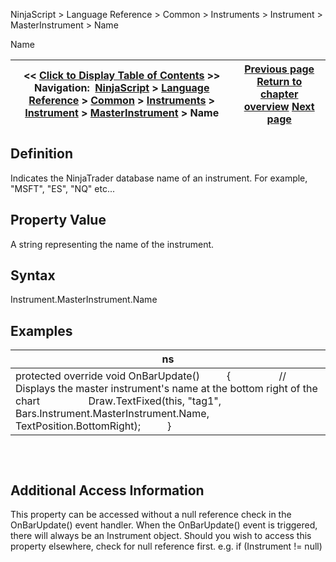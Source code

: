 ﻿
NinjaScript > Language Reference > Common > Instruments > Instrument > MasterInstrument > Name

Name

| << [Click to Display Table of Contents](masterinstrument_name.md) >> **Navigation:**     [NinjaScript](ninjascript.md) > [Language Reference](language_reference_wip.md) > [Common](common.md) > [Instruments](instruments_ninjascript.md) > [Instrument](instrument.md) > [MasterInstrument](masterinstrument.md) > Name | [Previous page](mergepolicy.md) [Return to chapter overview](masterinstrument.md) [Next page](getnextexpiry.md) |
| --- | --- |
## Definition
Indicates the NinjaTrader database name of an instrument. For example, "MSFT", "ES", "NQ" etc...

## Property Value
A string representing the name of the instrument.
## 
## Syntax
Instrument.MasterInstrument.Name
 
## 
## Examples

| ns |
| --- |
| protected override void OnBarUpdate()          {                  // Displays the master instrument's name at the bottom right of the chart                  Draw.TextFixed(this, "tag1", Bars.Instrument.MasterInstrument.Name, TextPosition.BottomRight);          } |
## 
 
## Additional Access Information
This property can be accessed without a null reference check in the OnBarUpdate() event handler. When the OnBarUpdate() event is triggered, there will always be an Instrument object. Should you wish to access this property elsewhere, check for null reference first. e.g. if (Instrument != null)
